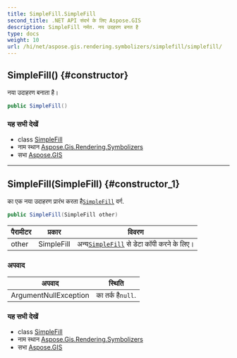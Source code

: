 ```yaml
---
title: SimpleFill.SimpleFill
second_title: .NET API संदर्भ के लिए Aspose.GIS
description: SimpleFill नर्मत. नय उदहरण बनत है
type: docs
weight: 10
url: /hi/net/aspose.gis.rendering.symbolizers/simplefill/simplefill/
---
```

## SimpleFill() {#constructor}

नया उदाहरण बनाता है।

```csharp
public SimpleFill()
```

### यह सभी देखें

* class [SimpleFill](../)
* नाम स्थान [Aspose.Gis.Rendering.Symbolizers](../../simplefill/)
* सभा [Aspose.GIS](../../../)

---

## SimpleFill(SimpleFill) {#constructor_1}

का एक नया उदाहरण प्रारंभ करता है[`SimpleFill`](../) वर्ग.

```csharp
public SimpleFill(SimpleFill other)
```

| पैरामीटर | प्रकार | विवरण |
| --- | --- | --- |
| other | SimpleFill | अन्य[`SimpleFill`](../) से डेटा कॉपी करने के लिए। |

### अपवाद

| अपवाद | स्थिति |
| --- | --- |
| ArgumentNullException | का तर्क है`null`. |

### यह सभी देखें

* class [SimpleFill](../)
* नाम स्थान [Aspose.Gis.Rendering.Symbolizers](../../simplefill/)
* सभा [Aspose.GIS](../../../)


